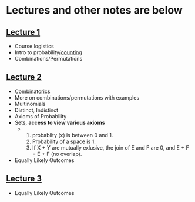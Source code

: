 # Lectures and other notes are below 

## [Lecture 1](https://web.stanford.edu/class/cs109/lectures/1_Welcome.pdf)

- Course logistics
- Intro to probability/[counting](https://chrispiech.github.io/probabilityForComputerScientists/en/part1/counting/)
- Combinations/Permutations


## [Lecture 2](https://web.stanford.edu/class/cs109/lectures/2_Combinatorics.pdf)
- [Combinatorics](https://chrispiech.github.io/probabilityForComputerScientists/en/part1/combinatorics/) 
- More on combinations/permutations with examples
- Multinomials
- Distinct, Indistinct
- Axioms of Probability
 - Sets, **access to view various axioms**
   - 1. probabilty (x) is between 0 and 1.
     2. Probability of a space is 1.
     3. If X + Y are mutually exlusive, the join of E and F are 0, and E + F = E + F (no overlap).
 - Equally Likely Outcomes 

## [Lecture 3]([https://web.stanford.edu/class/cs109/lectures/2_Combinatorics.pdf](https://web.stanford.edu/class/cs109/lectures/3_IntroProbability.pdf))
- Equally Likely Outcomes

